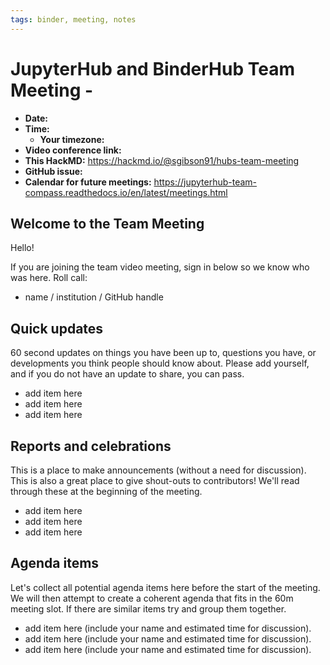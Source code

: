 ```yaml
---
tags: binder, meeting, notes
---
```


# JupyterHub and BinderHub Team Meeting - <Month>

- **Date:**
- **Time:**
  - **Your timezone:**
- **Video conference link:**
- **This HackMD:** https://hackmd.io/@sgibson91/hubs-team-meeting
- **GitHub issue:**
- **Calendar for future meetings:** https://jupyterhub-team-compass.readthedocs.io/en/latest/meetings.html

## Welcome to the Team Meeting

Hello!

If you are joining the team video meeting, sign in below so we know who was here. Roll call:

- name / institution / GitHub handle

## Quick updates

60 second updates on things you have been up to, questions you have, or developments you think people should know about. Please add yourself, and if you do not have an update to share, you can pass.

- add item here
- add item here
- add item here

## Reports and celebrations

This is a place to make announcements (without a need for discussion). This is also a great place to give shout-outs to contributors! We'll read through these at the beginning of the meeting.

- add item here
- add item here
- add item here

## Agenda items

Let's collect all potential agenda items here before the start of the meeting. We will then attempt to create a coherent agenda that fits in the 60m meeting slot. If there are similar items try and group them together.

- add item here (include your name and estimated time for discussion).
- add item here (include your name and estimated time for discussion).
- add item here (include your name and estimated time for discussion).
